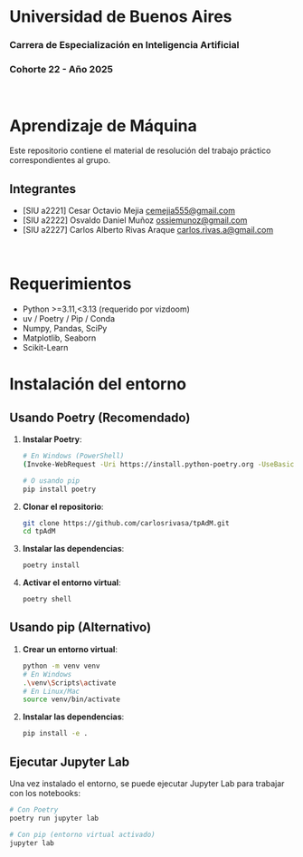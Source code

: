 # Universidad de Buenos Aires
### Carrera de Especialización en Inteligencia Artificial
### Cohorte 22 - Año 2025

<br>

# Aprendizaje de Máquina
Este repositorio contiene el material de resolución del trabajo práctico correspondientes al grupo.

## Integrantes
- [SIU a2221] Cesar Octavio Mejia <cemejia555@gmail.com>
- [SIU a2222] Osvaldo Daniel Muñoz <ossiemunoz@gmail.com>
- [SIU a2227] Carlos Alberto Rivas Araque <carlos.rivas.a@gmail.com>

<br>

# Requerimientos
- Python >=3.11,<3.13 (requerido por vizdoom)
- uv / Poetry / Pip / Conda
- Numpy, Pandas, SciPy
- Matplotlib, Seaborn
- Scikit-Learn

# Instalación del entorno

## Usando Poetry (Recomendado)

1. **Instalar Poetry**:
   ```bash
   # En Windows (PowerShell)
   (Invoke-WebRequest -Uri https://install.python-poetry.org -UseBasicParsing).Content | python -
   
   # O usando pip
   pip install poetry
   ```

2. **Clonar el repositorio**:
   ```bash
   git clone https://github.com/carlosrivasa/tpAdM.git
   cd tpAdM
   ```

3. **Instalar las dependencias**:
   ```bash
   poetry install
   ```

4. **Activar el entorno virtual**:
   ```bash
   poetry shell
   ```

## Usando pip (Alternativo)

1. **Crear un entorno virtual**:
   ```bash
   python -m venv venv
   # En Windows
   .\venv\Scripts\activate
   # En Linux/Mac
   source venv/bin/activate
   ```

2. **Instalar las dependencias**:
   ```bash
   pip install -e .
   ```

## Ejecutar Jupyter Lab

Una vez instalado el entorno, se puede ejecutar Jupyter Lab para trabajar con los notebooks:

```bash
# Con Poetry
poetry run jupyter lab

# Con pip (entorno virtual activado)
jupyter lab
```
